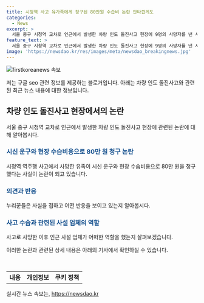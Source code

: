 ```yaml
---
title: 시청역 사고 유가족에게 청구된 80만원 수습비 논란 안타깝게도
categories:
  - News
excerpt: >
  서울 중구 시청역 교차로 인근에서 발생한 차량 인도 돌진사고 현장에 9명의 사망자를 낸 사고로 인해 논란이 일고 있다. 사고로 인한 유족이 시신 운구와 현장 수습비용으로 80만 원을 청구한 사실이 알려지면서 온라인 커뮤니티에서 논란이 일고 있다. 사설 업체가 시신을 수습하고 이송한 결과로, 소방 규정 때문에 사설 구급차를 이용했다는 사실이 전해지면서 인터넷에서는 이에 대한 다양한 반응이 나오고 있다. 이러한 사고는 9명의 사망자와 7명의 부상자를 낸 중대한 사고로 알려져 있다.
feature_text: >
  서울 중구 시청역 교차로 인근에서 발생한 차량 인도 돌진사고 현장에 9명의 사망자를 낸 사고로 인해 논란이 일고 있다. 사고로 인한 유족이 시신 운구와 현장 수습비용으로 80만 원을 청구한 사실이 알려지면서 온라인 커뮤니티에서 논란이 일고 있다. 사설 업체가 시신을 수습하고 이송한 결과로, 소방 규정 때문에 사설 구급차를 이용했다는 사실이 전해지면서 인터넷에서는 이에 대한 다양한 반응이 나오고 있다. 이러한 사고는 9명의 사망자와 7명의 부상자를 낸 중대한 사고로 알려져 있다.
image: 'https://newsdao.kr/res/images/meta/newsdao_breakingnews.jpg'
---
```


<p><img src="https://newsdao.kr/res/images/meta/newsdao_breakingnews.jpg" alt="firstkoreanews 속보" /></p>

<p>저는 구글 seo 관련 정보를 제공하는 블로거입니다. 아래는 차량 인도 돌진사고와 관련된 최근 뉴스 내용에 대한 정보입니다. </p>

<h2 data-ke-size="size26">차량 인도 돌진사고 현장에서의 논란</h2>

<p data-ke-size="size16">서울 중구 시청역 교차로 인근에서 발생한 차량 인도 돌진사고 현장에 관련된 논란에 대해 알아봅시다.</p>

<h3><b><span style="color: #1a5490;">시신 운구와 현장 수습비용으로 80만 원 청구 논란</span></b></h3>

<p data-ke-size="size16">시청역 역주행 사고에서 사망한 유족이 시신 운구와 현장 수습비용으로 80만 원을 청구했다는 사실이 논란이 되고 있습니다.</p>

<h3><b><span style="color: #1a5490;">의견과 반응</span></b></h3>

<p data-ke-size="size16">누리꾼들은 사실을 접하고 어떤 반응을 보이고 있는지 알아봅시다.</p>

<h3><b><span style="color: #1a5490;">사고 수습과 관련된 사설 업체의 역할</span></b></h3>

<p data-ke-size="size16">사고로 사망한 이후 인근 사설 업체가 어떠한 역할을 했는지 살펴보겠습니다.</p>

<p>이러한 논란과 관련된 상세 내용은 아래의 기사에서 확인하실 수 있습니다.</p>

<p data-ke-size="size16">&nbsp;</p>

<table>
  <tbody>
    <tr>
      <td style="text-align: center; height: 17px;"><b>내용</b></td>
      <td style="text-align: center; height: 17px;"><b>개인정보</b></td>
      <td style="text-align: center; height: 17px;"><b>쿠키 정책</b></td>
    </tr>
  </tbody>
</table>
실시간 뉴스 속보는, <a href="https://newsdao.kr" rel="dofollow">https://newsdao.kr</a>


